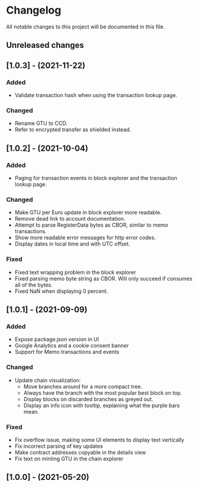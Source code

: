 # Changelog

All notable changes to this project will be documented in this file.

## Unreleased changes

## [1.0.3] - (2021-11-22)

### Added
- Validate transaction hash when using the transaction lookup page.

### Changed
- Rename GTU to CCD.
- Refer to encrypted transfer as shielded instead.

## [1.0.2] - (2021-10-04)

### Added
- Paging for transaction events in block explorer and the transaction lookup page.

### Changed
- Make GTU per Euro update in block explorer more readable.
- Remove dead link to account documentation.
- Attempt to parse RegisterData bytes as CBOR, similar to memo transactions.
- Show more readable error messages for http error codes.
- Display dates in local time and with UTC offset.

### Fixed
- Fixed text wrapping problem in the block explorer
- Fixed parsing memo byte string as CBOR. Will only succeed if consumes all of the bytes.
- Fixed NaN when displaying 0 percent.

## [1.0.1] - (2021-09-09)

### Added
- Expose package.json version in UI
- Google Analytics and a cookie consent banner
- Support for Memo transactions and events

### Changed
- Update chain visualization:
  - Move branches around for a more compact tree.
  - Always have the branch with the most popular best block on top.
  - Display blocks on discarded branches as greyed out.
  - Display an info icon with tooltip, explaining what the purple bars mean.

### Fixed
- Fix overflow issue, making some UI elements to display text vertically
- Fix incorrect parsing of key updates
- Make contract addresses copyable in the details view
- Fix text on minting GTU in the chain explorer

## [1.0.0] - (2021-05-20)
